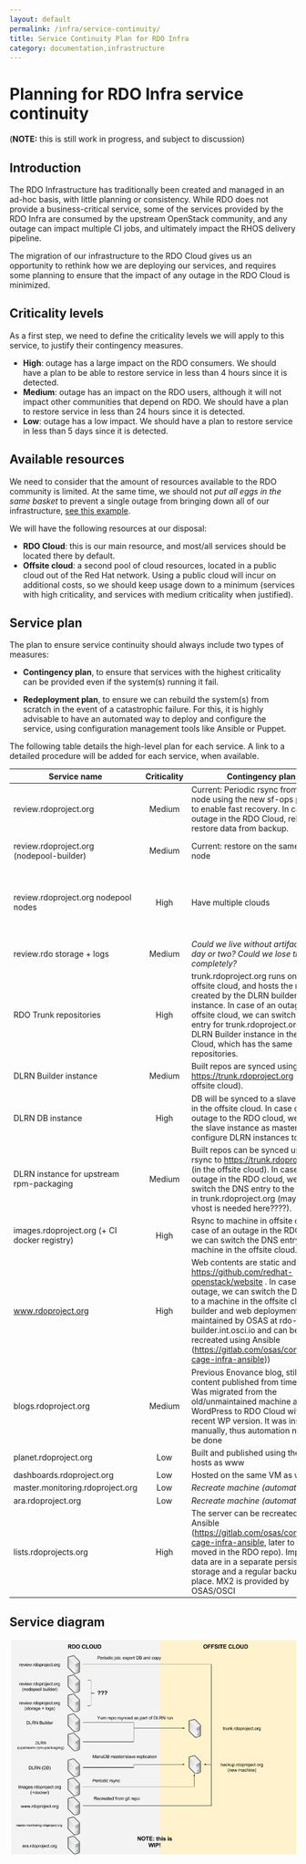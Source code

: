 ```yaml
---
layout: default
permalink: /infra/service-continuity/
title: Service Continuity Plan for RDO Infra
category: documentation,infrastructure
---
```


# Planning for RDO Infra service continuity

(**NOTE:** this is still work in progress, and subject to discussion)

## Introduction

The RDO Infrastructure has traditionally been created and managed in an ad-hoc basis, with little planning or consistency. While RDO does not provide a business-critical service, some of the services provided by the RDO Infra are consumed by the upstream OpenStack community, and any outage can impact multiple CI jobs, and ultimately impact the RHOS delivery pipeline.

The migration of our infrastructure to the RDO Cloud gives us an opportunity to rethink how we are deploying our services, and requires some planning to ensure that the impact of any outage in the RDO Cloud is minimized.

## Criticality levels

As a first step, we need to define the criticality levels we will apply to this service, to justify their contingency measures.

* **High**: outage has a large impact on the RDO consumers. We should have a plan to be able to restore service in less than 4 hours since it is detected.
* **Medium**: outage has an impact on the RDO users, although it will not impact other communities that depend on RDO. We should have a plan to restore service in less than 24 hours since it is detected.
* **Low**: outage has a low impact. We should have a plan to restore service in less than 5 days since it is detected.

## Available resources

We need to consider that the amount of resources available to the RDO community is limited. At the same time, we should not *put all eggs in the same basket* to prevent a single outage from bringing down all of our infrastructure, [see this example](http://status.redhat.com/incidents/2hhpnqqnw807).

We will have the following resources at our disposal:

* **RDO Cloud**: this is our main resource, and most/all services should be located there by default.
* **Offsite cloud**: a second pool of cloud resources, located in a public cloud out of the Red Hat network. Using a public cloud will incur on additional costs, so we should keep usage down to a minimum (services with high criticality, and services with medium criticality when justified).

## Service plan

The plan to ensure service continuity should always include two types of measures:

* **Contingency plan**, to ensure that services with the highest criticality can be provided even if the system(s) running it fail.

* **Redeployment plan**, to ensure we can rebuild the system(s) from scratch in the event of a catastrophic failure. For this, it is highly advisable to have an automated way to deploy and configure the service, using configuration management tools like Ansible or Puppet.

The following table details the high-level plan for each service. A link to a detailed procedure will be added for each service, when available.


| Service name  | Criticality           | Contingency plan  | More details |
| ------------- |:---------------------:| ------------------| -------------|
| review.rdoproject.org | Medium         | Current: Periodic rsync from offsite node using the new sf-ops playbook to enable fast recovery. In case of an outage in the RDO Cloud, rebuild and restore data from backup. | [This URL](https://softwarefactory-project.io/docs/operator/backup_restore.html#recover-a-backup) contains details about the backup process|
| review.rdoproject.org (nodepool-builder) | Medium | Current: restore on the same offsite node | The Software Factory deployment architecture (arch.yaml) can be collapsed to run all the service on a single node (allinone). |
| review.rdoproject.org nodepool nodes | High | Have multiple clouds | Our current nodepool setup only include one cloud (RDO Cloud). We need to keep more than one cloud in the configuration, to make sure we can always have some available node for nodepool needs. With a static node (or with the nodepool-drivers coming with ZuulV3), some job could still be executed without a cloud. |
| review.rdo storage + logs | Medium | *Could we live without artifacts for a day or two? Could we lose them completely?* ||
| RDO Trunk repositories | High | trunk.rdoproject.org runs on the offsite cloud, and hosts the repos created by the DLRN builder instance. In case of an outage in the offsite cloud, we can switch the DNS entry for trunk.rdoproject.org to the DLRN Builder instance in the RDO Cloud, which has the same repositories. ||
| DLRN Builder instance | Medium | Built repos are synced using rsync to https://trunk.rdoproject.org (in the offsite cloud). ||
| DLRN DB instance | High |DB will be synced to a slave instance in the offsite cloud. In case of an outage to the RDO cloud, we can set the slave instance as master, and re-configure DLRN instances to use it. | <https://review.rdoproject.org/etherpad/p/mariadb-replication-procedures> |
| DLRN instance for upstream rpm-packaging | Medium | Built repos can be synced using rsync to https://trunk.rdoproject.org (in the offsite cloud). In case of an outage in the RDO cloud, we can switch the DNS entry to the machine in trunk.rdoproject.org (maybe some vhost is needed here????). | |
| images.rdoproject.org (+ CI docker registry) | High | Rsync to machine in offsite cloud. In case of an outage in the RDO cloud, we can switch the DNS entry to the machine in the offsite cloud. ||
| www.rdoproject.org | High | Web contents are static and stored in <https://github.com/redhat-openstack/website> . In case of an outage, we can switch the DNS entry to a machine in the offsite cloud. The builder and web deployment are maintained by OSAS at rdo-web-builder.int.osci.io and can be recreated using Ansible (<https://gitlab.com/osas/community-cage-infra-ansible>)) | For rdo-release.rpm rdoproject.org redirects to <https://repos.fedorapeople.org/openstack/>. This is out of RDO infra but is used by different CI jobs and users. *I assume repos.fedorapeople.org has its own replication/DR, right?*|
| blogs.rdoproject.org | Medium | Previous Enovance blog, still has content published from time to time. Was migrated from the old/unmaintained machine and WordPress to RDO Cloud with a recent WP version. It was installed manually, thus automation needs to be done ||
| planet.rdoproject.org | Low | Built and published using the same hosts as www | Deployed using ansible along www |
| dashboards.rdoproject.org | Low | Hosted on the same VM as www | Deployed using ansible along www |
| master.monitoring.rdoproject.org | Low | *Recreate machine (automated?)* |
| ara.rdoproject.org | Low | *Recreate machine (automated?)* |
| lists.rdoprojects.org | High | The server can be recreated using Ansible (<https://gitlab.com/osas/community-cage-infra-ansible>, later to be moved in the RDO repo). Important data are in a separate persistent storage and a regular backup is in place. MX2 is provided by OSAS/OSCI | This is using Mailman 2 (and would later need to be migrated to Mailman 3 when ready) |

## Service diagram

![](/infra/dr-diagram.png "Logo Title Text 1")
